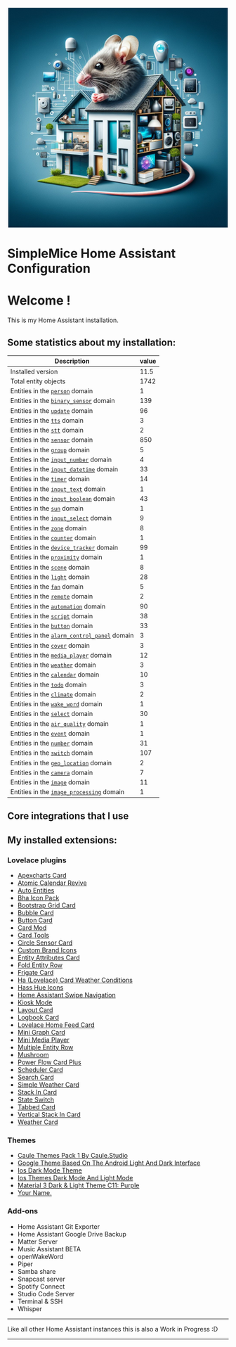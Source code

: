 <p align="center">
  <img width="500" height="500" src="https://github.com/simplemice/home-assistant/blob/main/screenshot/logo.jpg">

# SimpleMice Home Assistant Configuration

</p>


# Welcome !

This is my Home Assistant installation.

## Some statistics about my installation:

Description | value
--|--
Installed version | 11.5
Total entity objects | 1742
Entities in the [`person`](https://www.home-assistant.io/components/person) domain | 1
Entities in the [`binary_sensor`](https://www.home-assistant.io/components/binary_sensor) domain | 139
Entities in the [`update`](https://www.home-assistant.io/components/update) domain | 96
Entities in the [`tts`](https://www.home-assistant.io/components/tts) domain | 3
Entities in the [`stt`](https://www.home-assistant.io/components/stt) domain | 2
Entities in the [`sensor`](https://www.home-assistant.io/components/sensor) domain | 850
Entities in the [`group`](https://www.home-assistant.io/components/group) domain | 5
Entities in the [`input_number`](https://www.home-assistant.io/components/input_number) domain | 4
Entities in the [`input_datetime`](https://www.home-assistant.io/components/input_datetime) domain | 33
Entities in the [`timer`](https://www.home-assistant.io/components/timer) domain | 14
Entities in the [`input_text`](https://www.home-assistant.io/components/input_text) domain | 1
Entities in the [`input_boolean`](https://www.home-assistant.io/components/input_boolean) domain | 43
Entities in the [`sun`](https://www.home-assistant.io/components/sun) domain | 1
Entities in the [`input_select`](https://www.home-assistant.io/components/input_select) domain | 9
Entities in the [`zone`](https://www.home-assistant.io/components/zone) domain | 8
Entities in the [`counter`](https://www.home-assistant.io/components/counter) domain | 1
Entities in the [`device_tracker`](https://www.home-assistant.io/components/device_tracker) domain | 99
Entities in the [`proximity`](https://www.home-assistant.io/components/proximity) domain | 1
Entities in the [`scene`](https://www.home-assistant.io/components/scene) domain | 8
Entities in the [`light`](https://www.home-assistant.io/components/light) domain | 28
Entities in the [`fan`](https://www.home-assistant.io/components/fan) domain | 5
Entities in the [`remote`](https://www.home-assistant.io/components/remote) domain | 2
Entities in the [`automation`](https://www.home-assistant.io/components/automation) domain | 90
Entities in the [`script`](https://www.home-assistant.io/components/script) domain | 38
Entities in the [`button`](https://www.home-assistant.io/components/button) domain | 33
Entities in the [`alarm_control_panel`](https://www.home-assistant.io/components/alarm_control_panel) domain | 3
Entities in the [`cover`](https://www.home-assistant.io/components/cover) domain | 3
Entities in the [`media_player`](https://www.home-assistant.io/components/media_player) domain | 12
Entities in the [`weather`](https://www.home-assistant.io/components/weather) domain | 3
Entities in the [`calendar`](https://www.home-assistant.io/components/calendar) domain | 10
Entities in the [`todo`](https://www.home-assistant.io/components/todo) domain | 3
Entities in the [`climate`](https://www.home-assistant.io/components/climate) domain | 2
Entities in the [`wake_word`](https://www.home-assistant.io/components/wake_word) domain | 1
Entities in the [`select`](https://www.home-assistant.io/components/select) domain | 30
Entities in the [`air_quality`](https://www.home-assistant.io/components/air_quality) domain | 1
Entities in the [`event`](https://www.home-assistant.io/components/event) domain | 1
Entities in the [`number`](https://www.home-assistant.io/components/number) domain | 31
Entities in the [`switch`](https://www.home-assistant.io/components/switch) domain | 107
Entities in the [`geo_location`](https://www.home-assistant.io/components/geo_location) domain | 2
Entities in the [`camera`](https://www.home-assistant.io/components/camera) domain | 7
Entities in the [`image`](https://www.home-assistant.io/components/image) domain | 11
Entities in the [`image_processing`](https://www.home-assistant.io/components/image_processing) domain | 1

## Core integrations that I use

## My installed extensions:

### Lovelace plugins
- [Apexcharts Card](https://github.com/RomRider/apexcharts-card)
- [Atomic Calendar Revive](https://github.com/totaldebug/atomic-calendar-revive)
- [Auto Entities](https://github.com/thomasloven/lovelace-auto-entities)
- [Bha Icon Pack](https://github.com/hulkhaugen/hass-bha-icons)
- [Bootstrap Grid Card](https://github.com/ownbee/bootstrap-grid-card)
- [Bubble Card](https://github.com/Clooos/Bubble-Card)
- [Button Card](https://github.com/custom-cards/button-card)
- [Card Mod](https://github.com/thomasloven/lovelace-card-mod)
- [Card Tools](https://github.com/thomasloven/lovelace-card-tools)
- [Circle Sensor Card](https://github.com/custom-cards/circle-sensor-card)
- [Custom Brand Icons](https://github.com/elax46/custom-brand-icons)
- [Entity Attributes Card](https://github.com/custom-cards/entity-attributes-card)
- [Fold Entity Row](https://github.com/thomasloven/lovelace-fold-entity-row)
- [Frigate Card](https://github.com/dermotduffy/frigate-hass-card)
- [Ha (Lovelace) Card Weather Conditions](https://github.com/r-renato/ha-card-weather-conditions)
- [Hass Hue Icons](https://github.com/arallsopp/hass-hue-icons)
- [Home Assistant Swipe Navigation](https://github.com/zanna-37/hass-swipe-navigation)
- [Kiosk Mode](https://github.com/NemesisRE/kiosk-mode)
- [Layout Card](https://github.com/thomasloven/lovelace-layout-card)
- [Logbook Card](https://github.com/royto/logbook-card)
- [Lovelace Home Feed Card](https://github.com/gadgetchnnel/lovelace-home-feed-card)
- [Mini Graph Card](https://github.com/kalkih/mini-graph-card)
- [Mini Media Player](https://github.com/kalkih/mini-media-player)
- [Multiple Entity Row](https://github.com/benct/lovelace-multiple-entity-row)
- [Mushroom](https://github.com/piitaya/lovelace-mushroom)
- [Power Flow Card Plus](https://github.com/flixlix/power-flow-card-plus)
- [Scheduler Card](https://github.com/nielsfaber/scheduler-card)
- [Search Card](https://github.com/postlund/search-card)
- [Simple Weather Card](https://github.com/kalkih/simple-weather-card)
- [Stack In Card](https://github.com/custom-cards/stack-in-card)
- [State Switch](https://github.com/thomasloven/lovelace-state-switch)
- [Tabbed Card](https://github.com/kinghat/tabbed-card)
- [Vertical Stack In Card](https://github.com/ofekashery/vertical-stack-in-card)
- [Weather Card](https://github.com/bramkragten/weather-card)

### Themes
- [Caule Themes Pack 1   By Caule.Studio](https://github.com/orickcorreia/caule-themes-pack-1)
- [Google Theme   Based On The Android Light And Dark Interface](https://github.com/JuanMTech/google-theme)
- [Ios Dark Mode Theme](https://github.com/basnijholt/lovelace-ios-dark-mode-theme)
- [Ios Themes   Dark Mode And Light Mode](https://github.com/basnijholt/lovelace-ios-themes)
- [Material 3 Dark & Light Theme C11: Purple](https://github.com/AmoebeLabs/HA-Theme_M3-C11-Purple)
- [Your Name.](https://github.com/Nihvel/your_name)

### Add-ons
- Home Assistant Git Exporter
- Home Assistant Google Drive Backup
- Matter Server
- Music Assistant BETA
- openWakeWord
- Piper
- Samba share
- Snapcast server
- Spotify Connect
- Studio Code Server
- Terminal & SSH
- Whisper

***

Like all other Home Assistant instances this is also a Work in Progress :D

***